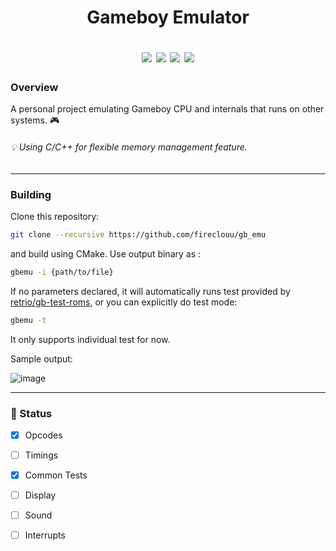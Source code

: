 <div class="myWrapper" markdown="1">
<h1>
  <div align="center">
  <p> Gameboy Emulator </p>  
  <img src="https://img.shields.io/badge/stability-wip-lightgrey.svg">
  <img src="https://img.shields.io/github/commit-activity/w/fireclouu/gbemu_v2">
  <img src="https://img.shields.io/github/repo-size/fireclouu/gbemu_v2">
  <img src="https://img.shields.io/github/last-commit/fireclouu/gbemu_v2">
  </div>
</h1>

### Overview
A personal project emulating Gameboy CPU and internals that runs on other systems. :video_game:
###### :bulb: Using C/C++ for flexible memory management feature.

___
### Building
Clone this repository:
``` bash
git clone --recursive https://github.com/fireclouu/gb_emu
```

and build using CMake. Use output binary as :
``` bash
gbemu -i {path/to/file}
```

If no parameters declared, it will automatically runs test provided by [retrio/gb-test-roms](https://github.com/retrio/gb-test-roms/tree/master), or you can explicitly do test mode:
``` bash
gbemu -t
```

It only supports individual test for now.

Sample output:

![image](https://github.com/fireclouu/gb_emu/assets/22563129/d2a22c59-3461-43ab-9048-f421485b5e23)

___
### :green_book: Status
- [x] Opcodes
- [ ] Timings
- [x] Common Tests
- [ ] Display
- [ ] Sound
- [ ] Interrupts


</div>
